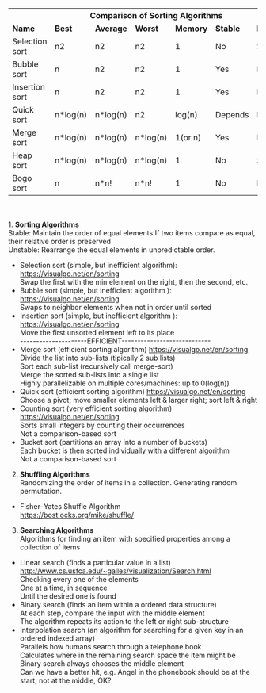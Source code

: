 <table>
<tbody>
<tr>
<th colspan="7">
Comparison of Sorting Algorithms 
</th>
</tr>
<tr>
<td><b>Name</b></td>
<td><b>Best</b></td>
<td><b>Average</b></td>
<td><b>Worst</b></td>
<td><b>Memory</b></td>
<td><b>Stable</b></td>
<td><b>Method</b></td>
</tr>

<tr>
<td>Selection sort</td>
<td>n2</td>
<td>n2</td>
<td>n2</td>
<td>1</td>
<td>No</td>
<td>Selection</td>
</tr>

<tr>
<td>Bubble sort</td>
<td>n</td>
<td>n2</td>
<td>n2</td>
<td>1</td>
<td>Yes</td>
<td>Exchanging</td>
</tr>

<tr>
<td>Insertion sort</td>
<td>n</td>
<td>n2</td>
<td>n2</td>
<td>1</td>
<td>Yes</td>
<td>Insertion</td>
</tr>

<tr>
<td>Quick sort</td>
<td>n*log(n)</td>
<td>n*log(n)</td>
<td>n2</td>
<td>log(n)</td>
<td>Depends</td>
<td>Partitioning</td>
</tr>

<tr>
<td>Merge sort</td>
<td>n*log(n)</td>
<td>n*log(n)</td>
<td>n*log(n)</td>
<td>1(or n)</td>
<td>Yes</td>
<td>Merging</td>
</tr>

<tr>
<td>Heap sort</td>
<td>n*log(n)</td>
<td>n*log(n)</td>
<td>n*log(n)</td>
<td>1</td>
<td>No</td>
<td>Selection</td>
</tr>

<tr>
<td>Bogo sort</td>
<td>n</td>
<td>n*n!</td>
<td>n*n!</td>
<td>1</td>
<td>No</td>
<td>Luck</td>
</tr>

</tbody>
</table>
<br/><br/>
1. <b>Sorting Algorithms</b><br/>
Stable: Maintain the order of equal elements.If two items compare as equal, their relative order is preserved<br/>
Unstable: Rearrange the equal elements in unpredictable order.<br/>

- Selection sort (simple, but inefficient algorithm): https://visualgo.net/en/sorting<br/>
Swap the first with the min element on the right, then the second, etc.<br/>
- Bubble sort (simple, but inefficient algorithm ): https://visualgo.net/en/sorting<br/>
Swaps to neighbor elements when not in order until sorted<br/>
- Insertion sort (simple, but inefficient algorithm ): https://visualgo.net/en/sorting <br/>
Move the first unsorted element left to its place<br/>
---------------------EFFICIENT----------------------------<br/>
- Merge sort (efficient sorting algorithm) https://visualgo.net/en/sorting<br/>
Divide the list into sub-lists (tipically 2 sub lists)<br/>
Sort each sub-list (recursively call merge-sort)<br/>
Merge the sorted sub-lists into a single list<br/>
Highly parallelizable on multiple cores/machines: up to 0(log(n))<br/>
- Quick sort (efficient sorting algorithm) https://visualgo.net/en/sorting<br/>
Choose a pivot; move smaller elements left & larger right; sort left & right<br/>
- Counting sort (very efficient sorting algorithm) https://visualgo.net/en/sorting<br/>
Sorts small integers by counting their occurrences<br/>
Not a comparison-based sort<br/>
- Bucket sort (partitions an array into a number of buckets)<br/>
Each bucket is then sorted individually with a different algorithm<br/>
Not a comparison-based sort<br/>

2. <b>Shuffling Algorithms</b><br/>
Randomizing the order of items in a collection. Generating random permutation.<br/>

- Fisher–Yates Shuffle Algorithm<br/>
https://bost.ocks.org/mike/shuffle/<br/>

3. <b>Searching Algorithms</b><br/>
Algorithms for finding an item with specified properties among a collection of items<br/>

- Linear search (finds a particular value in a list) http://www.cs.usfca.edu/~galles/visualization/Search.html<br/>
Checking every one of the elements<br/>
One at a time, in sequence<br/>
Until the desired one is found<br/>
- Binary search (finds an item within a ordered data structure)<br/>
At each step, compare the input with the middle element<br/>
The algorithm repeats its action to the left or right sub-structure<br/>
-  Interpolation search (an algorithm for searching for a given key in an ordered indexed array)<br/>
Parallels how humans search through a telephone book<br/>
Calculates where in the remaining search space the item might be<br/>
Binary search always chooses the middle element<br/>
Can we have a better hit, e.g. Angel in the phonebook should be at the start, not at the middle, OK?<br/><br/>
